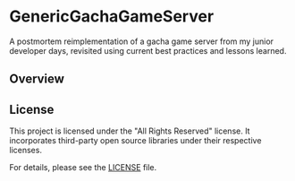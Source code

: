 # GenericGachaGameServer
A postmortem reimplementation of a gacha game server from my junior developer days, revisited using current best practices and lessons learned.

## Overview

## License

This project is licensed under the "All Rights Reserved" license. It incorporates third-party open source libraries under their respective licenses.

For details, please see the [LICENSE](LICENSE) file.
